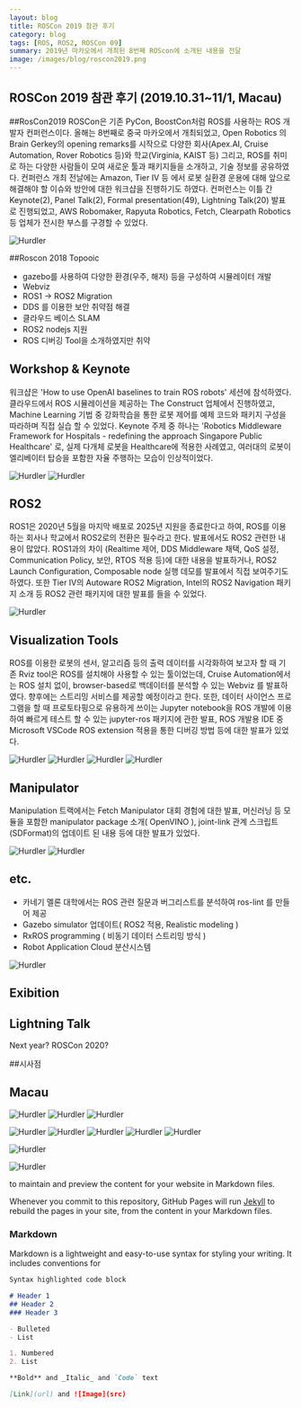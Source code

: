 ```yaml
---
layout: blog
title: ROSCon 2019 참관 후기 
category: blog
tags: [ROS, ROS2, ROSCon 09]  
summary: 2019년 마카오에서 개최된 8번째 ROScon에 소개된 내용을 전달 
image: /images/blog/roscon2019.png
---
```


## ROSCon 2019 참관 후기 (2019.10.31~11/1, Macau)
 
##RosCon2019
ROSCon은 기존 PyCon, BoostCon처럼 ROS를 사용하는 ROS 개발자 컨퍼런스이다.
올해는 8번째로 중국 마카오에서 개최되었고, Open Robotics 의 Brain Gerkey의 opening remarks를 시작으로 다양한 회사(Apex.AI, Cruise Automation, Rover Robotics 등)와 학교(Virginia, KAIST 등) 그리고, 
ROS를 취미로 하는 다양한 사람들이 모여 새로운 툴과 패키지들을 소개하고, 기술 정보를 공유하였다.
컨퍼런스 개최 전날에는 Amazon, Tier IV 등 에서 로봇 실환경 운용에 대해 앞으로 해결해야 할 이슈와 방안에 대한 워크샵을 진행하기도 하였다. 
컨퍼런스는 이틀 간 Keynote(2), Panel Talk(2), Formal presentation(49), Lightning Talk(20) 발표로 진행되었고, AWS Robomaker, Rapyuta Robotics, Fetch, Clearpath Robotics 등 업체가 전시한 부스를 구경할 수 있었다.  

![Hurdler](/images/blog/r-1.png)

##Roscon 2018 Topooic
- gazebo를 사용하여 다양한 환경(우주, 해저) 등을 구성하여 시뮬레이터 개발
- Webviz
- ROS1 -> ROS2 Migration
- DDS 를 이용한 보안 취약점 해결
- 클라우드 베이스 SLAM
- ROS2 nodejs 지원
- ROS 디버깅 Tool을 소개하였지만 취약

## Workshop & Keynote

워크샵은 'How to use OpenAI baselines to train ROS robots' 세션에 참석하였다. 
클라우드에서 ROS 시뮬레이션을 제공하는 The Construct 업체에서 진행하였고, Machine Learning 기법 중 강화학습을 통한 로봇 제어를 예제 코드와 패키지 구성을 따라하며 직접 실습 할 수 있었다. 
Keynote 주제 중 하나는 'Robotics Middleware Framework for Hospitals - redefining the approach Singapore Public Healthcare' 로, 
실제 다개체 로봇을 Healthcare에 적용한 사례였고, 여러대의 로봇이 엘리베이터 탑승을 포함한 자율 주행하는 모습이 인상적이었다. 

![Hurdler](/images/blog/r-2.png) ![Hurdler](/images/blog/r-2_2.png)

## ROS2

ROS1은 2020년 5월을 마지막 배포로 2025년 지원을 종료한다고 하여, ROS를 이용하는 회사나 학교에서 ROS2로의 전환은 필수라고 한다. 
발표에서도 ROS2 관련한 내용이 많았다. ROS1과의 차이 (Realtime 제어, DDS Middleware 채택, QoS 설정, Communication Policy, 보안, RTOS 적용 등)에 대한 내용을 발표하거나, 
ROS2 Launch Configuration, Composable node 실행 데모를 발표에서 직접 보여주기도 하였다. 
또한 Tier IV의 Autoware ROS2 Migration, Intel의 ROS2 Navigation 패키지 소개 등 ROS2 관련 패키지에 대한 발표를 들을 수 있었다.  

![Hurdler](/images/blog/r-3.png)

## Visualization Tools

ROS를 이용한 로봇의 센서, 알고리즘 등의 출력 데이터를 시각화하여 보고자 할 때 기존 Rviz tool은 ROS를 설치해야 사용할 수 있는 툴이었는데, 
Cruise Automation에서는 ROS 설치 없이, browser-based로 백데이터를 분석할 수 있는 Webviz 를 발표하였다. 
향후에는 스트리밍 서비스를 제공할 예정이라고 한다. 또한, 데이터 사이언스 프로그램을 할 때 프로토타핑으로 유용하게 쓰이는 Jupyter notebook을 ROS 개발에 이용하여 빠르게 테스트 할 수 있는 jupyter-ros 패키지에 관한 발표, 
ROS 개발용 IDE 중 Microsoft VSCode ROS extension 적용을 통한 디버깅 방법 등에 대한 발표가 있었다. 

![Hurdler](/images/blog/r-4.png) ![Hurdler](/images/blog/r-4_2.png)
![Hurdler](/images/blog/r-5.png) ![Hurdler](/images/blog/r-5_2.png)

## Manipulator

Manipulation 트랙에서는 Fetch Manipulator 대회 경험에 대한 발표, 머신러닝 등 모듈을 포함한 manipulator package 소개( OpenVINO ),  joint-link 관계 스크립트(SDFormat)의 업데이트 된 내용 등에 대한 발표가 있었다.

![Hurdler](/images/blog/r-6.png) ![Hurdler](/images/blog/r-6_2.png)

## etc.

- 카네기 멜론 대학에서는 ROS 관련 질문과 버그리스트를 분석하여 ros-lint 를 만들어 제공
- Gazebo simulator 업데이트( ROS2 적용, Realistic modeling )
- RxROS programming ( 비동기 데이터 스트리밍 방식 )
- Robot Application Cloud 분산시스템

![Hurdler](/images/blog/r-7.png) 

## Exibition

## Lightning Talk

Next year? ROSCon 2020?

##시사점

## Macau

![Hurdler](/images/blog/clobot-hurdler.png)
![Hurdler](/images/blog/clobot-hurdler.png)
![Hurdler](/images/blog/clobot-hurdler.png)

![Hurdler](/images/blog/clobot-hurdler.png)
![Hurdler](/images/blog/clobot-hurdler.png)
![Hurdler](/images/blog/clobot-hurdler.png)
![Hurdler](/images/blog/clobot-hurdler.png)
![Hurdler](/images/blog/clobot-hurdler.png)


![Hurdler](/images/blog/hurdle.png)

![Hurdler](/images/blog/clobot-hurdler.png)

to maintain and preview the content for your website in Markdown files.

Whenever you commit to this repository, GitHub Pages will run [Jekyll](https://jekyllrb.com/) to rebuild the pages in your site, from the content in your Markdown files.

### Markdown

Markdown is a lightweight and easy-to-use syntax for styling your writing. It includes conventions for

```markdown
Syntax highlighted code block

# Header 1
## Header 2
### Header 3

- Bulleted
- List

1. Numbered
2. List

**Bold** and _Italic_ and `Code` text

[Link](url) and ![Image](src)
```

